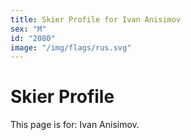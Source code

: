 ```yaml
---
title: Skier Profile for Ivan Anisimov
sex: "M"
id: "2080"
image: "/img/flags/rus.svg" 
---
```


# Skier Profile

This page is for: Ivan Anisimov.
    